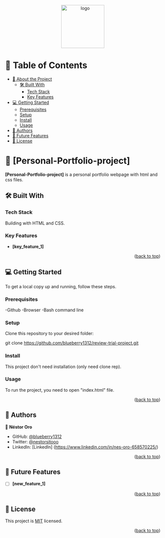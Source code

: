 <a name="readme-top"></a>
<div align="center">
<img src="murple_logo.png" alt="logo" width="140"  height="auto" />
  <br/>

</div>

# 📗 Table of Contents

- [📖 About the Project](#about-project)
  - [🛠 Built With](#built-with)
    - [Tech Stack](#tech-stack)
    - [Key Features](#key-features)
- [💻 Getting Started](#getting-started)
  - [Prerequisites](#prerequisites)
  - [Setup](#setup)
  - [Install](#install)
  - [Usage](#usage)
- [👥 Authors](#authors)
- [🔭 Future Features](#future-features)
- [📝 License](#license)

# 📖 [Personal-Portfolio-project] <a name="about-project"></a>

**[Personal-Portfolio-project]** is a personal portfolio webpage with html and css  files.

## 🛠 Built With <a name="built-with"></a>

### Tech Stack <a name="tech-stack"></a>

Building with HTML and CSS.

### Key Features <a name="key-features"></a>


- **[key_feature_1]**


<p align="right">(<a href="#readme-top">back to top</a>)</p>


## 💻 Getting Started <a name="getting-started"></a>


To get a local copy up and running, follow these steps.

### Prerequisites

-Github
-Browser
-Bash command line


### Setup

Clone this repository to your desired folder:

git clone https://github.com/blueberry1312/review-trial-project.git

### Install

This project don't need installation (only need clone rep).

### Usage

To run the project, you need to open "index.html" file.


<p align="right">(<a href="#readme-top">back to top</a>)</p>


## 👥 Authors <a name="authors"></a>


👤 **Néstor Oro**

- GitHub: [@blueberry1312](https://github.com/blueberry1312)
- Twitter: [@nestorsitooo](https://twitter.com/nestorsitooo)
- LinkedIn: [LinkedIn]
(https://www.linkedin.com/in/nes-oro-658570225/)


<p align="right">(<a href="#readme-top">back to top</a>)</p>


## 🔭 Future Features <a name="future-features"></a>

- [ ] **[new_feature_1]**


<p align="right">(<a href="#readme-top">back to top</a>)</p>


## 📝 License <a name="license"></a>

This project is [MIT](./LICENSE) licensed.


<p align="right">(<a href="#readme-top">back to top</a>)</p>
